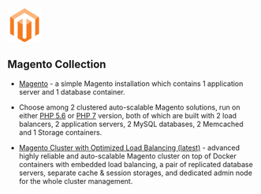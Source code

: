 [![Magento](magento/images/magento.png)](../../../magento)
## Magento Collection

- [Magento](https://github.com/jelastic-jps/magento/tree/master/magento21-apache-php56-mysql) - a simple Magento installation which contains 1 application server and 1 database container.
 
- Choose among 2 clustered auto-scalable Magento solutions, run on either [PHP 5.6](https://github.com/jelastic-jps/magento/tree/master/magento21-php56-varnish-memcache-storage) or [PHP 7](https://github.com/jelastic-jps/magento/tree/master/magento21-php7-varnish-memcache-storage) version, both of which are built with 2 load balancers, 2 application servers, 2 MySQL databases, 2 Memcached and 1 Storage containers.

- [Magento Сluster with Optimized Load Balancing (latest)](https://github.com/jelastic-jps/magento/tree/master/magento19-php7-varnish-mysql-redis-storage) - advanced highly reliable and auto-scalable Magento cluster on top of Docker containers with embedded load balancing, a pair of replicated database servers, separate cache & session storages, and dedicated admin node for the whole cluster management.
